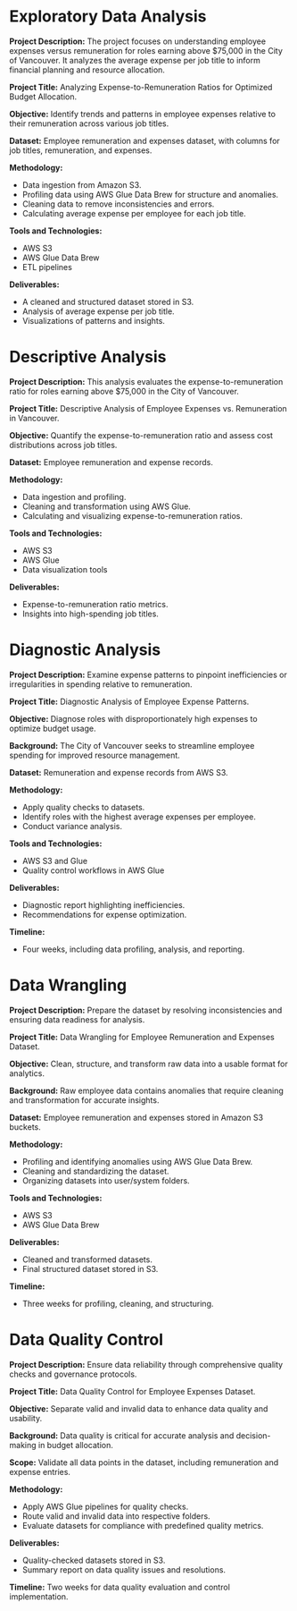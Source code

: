 # Exploratory Data Analysis

**Project Description:**
The project focuses on understanding employee expenses versus remuneration for roles earning above $75,000 in the City of Vancouver. It analyzes the average expense per job title to inform financial planning and resource allocation.

**Project Title:**
Analyzing Expense-to-Remuneration Ratios for Optimized Budget Allocation.

**Objective:**
Identify trends and patterns in employee expenses relative to their remuneration across various job titles.

**Dataset:**
Employee remuneration and expenses dataset, with columns for job titles, remuneration, and expenses.

**Methodology:**
- Data ingestion from Amazon S3.
- Profiling data using AWS Glue Data Brew for structure and anomalies.
- Cleaning data to remove inconsistencies and errors.
- Calculating average expense per employee for each job title.

**Tools and Technologies:**
- AWS S3
- AWS Glue Data Brew
- ETL pipelines

**Deliverables:**
- A cleaned and structured dataset stored in S3.
- Analysis of average expense per job title.
- Visualizations of patterns and insights.

# Descriptive Analysis

**Project Description:**
This analysis evaluates the expense-to-remuneration ratio for roles earning above $75,000 in the City of Vancouver.

**Project Title:**
Descriptive Analysis of Employee Expenses vs. Remuneration in Vancouver.

**Objective:**
Quantify the expense-to-remuneration ratio and assess cost distributions across job titles.

**Dataset:**
Employee remuneration and expense records.

**Methodology:**
- Data ingestion and profiling.
- Cleaning and transformation using AWS Glue.
- Calculating and visualizing expense-to-remuneration ratios.

**Tools and Technologies:**
- AWS S3
- AWS Glue
- Data visualization tools

**Deliverables:**
- Expense-to-remuneration ratio metrics.
- Insights into high-spending job titles.

# Diagnostic Analysis

**Project Description:**
Examine expense patterns to pinpoint inefficiencies or irregularities in spending relative to remuneration.

**Project Title:**
Diagnostic Analysis of Employee Expense Patterns.

**Objective:**
Diagnose roles with disproportionately high expenses to optimize budget usage.

**Background:**
The City of Vancouver seeks to streamline employee spending for improved resource management.

**Dataset:**
Remuneration and expense records from AWS S3.

**Methodology:**
- Apply quality checks to datasets.
- Identify roles with the highest average expenses per employee.
- Conduct variance analysis.

**Tools and Technologies:**
- AWS S3 and Glue
- Quality control workflows in AWS Glue

**Deliverables:**
- Diagnostic report highlighting inefficiencies.
- Recommendations for expense optimization.

**Timeline:**
- Four weeks, including data profiling, analysis, and reporting.

# Data Wrangling

**Project Description:**
Prepare the dataset by resolving inconsistencies and ensuring data readiness for analysis.

**Project Title:**
Data Wrangling for Employee Remuneration and Expenses Dataset.

**Objective:**
Clean, structure, and transform raw data into a usable format for analytics.

**Background:**
Raw employee data contains anomalies that require cleaning and transformation for accurate insights.

**Dataset:**
Employee remuneration and expenses stored in Amazon S3 buckets.

**Methodology:**
- Profiling and identifying anomalies using AWS Glue Data Brew.
- Cleaning and standardizing the dataset.
- Organizing datasets into user/system folders.

**Tools and Technologies:**
- AWS S3
- AWS Glue Data Brew

**Deliverables:**
- Cleaned and transformed datasets.
- Final structured dataset stored in S3.

**Timeline:**
- Three weeks for profiling, cleaning, and structuring.

# Data Quality Control

**Project Description:**
Ensure data reliability through comprehensive quality checks and governance protocols.

**Project Title:**
Data Quality Control for Employee Expenses Dataset.

**Objective:**
Separate valid and invalid data to enhance data quality and usability.

**Background:**
Data quality is critical for accurate analysis and decision-making in budget allocation.

**Scope:**
Validate all data points in the dataset, including remuneration and expense entries.

**Methodology:**
- Apply AWS Glue pipelines for quality checks.
- Route valid and invalid data into respective folders.
- Evaluate datasets for compliance with predefined quality metrics.

**Deliverables:**
- Quality-checked datasets stored in S3.
- Summary report on data quality issues and resolutions.

**Timeline:**
Two weeks for data quality evaluation and control implementation.
